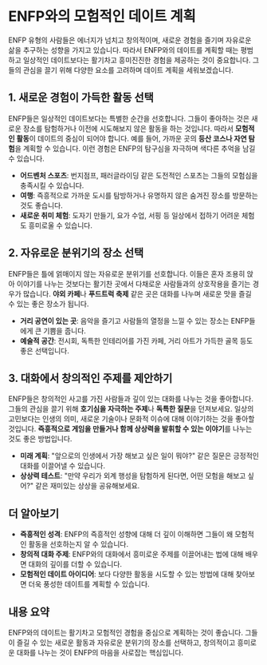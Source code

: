 # ENFP와의 모험적인 데이트 계획

ENFP 유형의 사람들은 에너지가 넘치고 창의적이며, 새로운 경험을 즐기며 자유로운 삶을 추구하는 성향을 가지고 있습니다. 따라서 ENFP와의 데이트를 계획할 때는 평범하고 일상적인 데이트보다는 활기차고 흥미진진한 경험을 제공하는 것이 중요합니다. 그들의 관심을 끌기 위해 다양한 요소를 고려하며 데이트 계획을 세워보겠습니다.

## 1. 새로운 경험이 가득한 활동 선택

ENFP들은 일상적인 데이트보다는 특별한 순간을 선호합니다. 그들이 좋아하는 것은 새로운 장소를 탐험하거나 이전에 시도해보지 않은 활동을 하는 것입니다. 따라서 **모험적인 활동**이 데이트의 중심이 되어야 합니다. 예를 들어, 가까운 곳의 **등산 코스나 자연 탐험**을 계획할 수 있습니다. 이런 경험은 ENFP의 탐구심을 자극하며 색다른 추억을 남길 수 있습니다.

- **어드벤처 스포츠**: 번지점프, 패러글라이딩 같은 도전적인 스포츠는 그들의 모험심을 충족시킬 수 있습니다.
- **여행**: 즉흥적으로 가까운 도시를 탐방하거나 유명하지 않은 숨겨진 장소를 방문하는 것도 좋습니다.
- **새로운 취미 체험**: 도자기 만들기, 요가 수업, 서핑 등 일상에서 접하기 어려운 체험도 흥미로울 수 있습니다.

## 2. 자유로운 분위기의 장소 선택

ENFP들은 틀에 얽매이지 않는 자유로운 분위기를 선호합니다. 이들은 혼자 조용히 앉아 이야기를 나누는 것보다는 활기찬 곳에서 다채로운 사람들과의 상호작용을 즐기는 경우가 많습니다. **야외 카페**나 **푸드트럭 축제** 같은 곳은 대화를 나누며 새로운 맛을 즐길 수 있는 좋은 장소가 됩니다.

- **거리 공연이 있는 곳**: 음악을 즐기고 사람들의 열정을 느낄 수 있는 장소는 ENFP들에게 큰 기쁨을 줍니다.
- **예술적 공간**: 전시회, 독특한 인테리어를 가진 카페, 거리 아트가 가득한 골목 등도 좋은 선택입니다.

## 3. 대화에서 창의적인 주제를 제안하기

ENFP들은 창의적인 사고를 가진 사람들과 깊이 있는 대화를 나누는 것을 좋아합니다. 그들의 관심을 끌기 위해 **호기심을 자극하는 주제**나 **독특한 질문**을 던져보세요. 일상의 고민보다는 인생의 의미, 새로운 기술이나 문화적 이슈에 대해 이야기하는 것을 좋아할 것입니다. **즉흥적으로 게임을 만들거나 함께 상상력을 발휘할 수 있는 이야기**를 나누는 것도 좋은 방법입니다.

- **미래 계획**: "앞으로의 인생에서 가장 해보고 싶은 일이 뭐야?" 같은 질문은 긍정적인 대화를 이끌어낼 수 있습니다.
- **상상력 테스트**: "만약 우리가 외계 행성을 탐험하게 된다면, 어떤 모험을 해보고 싶어?" 같은 재미있는 상상을 공유해보세요.

## 더 알아보기

- **즉흥적인 성격**: ENFP의 즉흥적인 성향에 대해 더 깊이 이해하면 그들이 왜 모험적인 활동을 선호하는지 알 수 있습니다.
- **창의적 대화 주제**: ENFP와의 대화에서 흥미로운 주제를 이끌어내는 법에 대해 배우면 대화의 깊이를 더할 수 있습니다.
- **모험적인 데이트 아이디어**: 보다 다양한 활동을 시도할 수 있는 방법에 대해 찾아보면 더욱 풍성한 데이트를 계획할 수 있습니다.

## 내용 요약

ENFP와의 데이트는 활기차고 모험적인 경험을 중심으로 계획하는 것이 좋습니다. 그들이 즐길 수 있는 새로운 활동과 자유로운 분위기의 장소를 선택하고, 창의적이고 흥미로운 대화를 나누는 것이 ENFP의 마음을 사로잡는 핵심입니다.